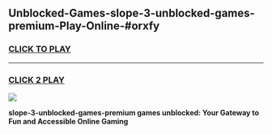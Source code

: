 
## Unblocked-Games-slope-3-unblocked-games-premium-Play-Online-#orxfy
<h3>
<a href="https://premium.freeplayer.one?title=slope-3-unblocked-games-premium&ref=27F">CLICK TO PLAY</a></h3>
<hr>

<h3>
<a href="https://premium.freeplayer.one?title=slope-3-unblocked-games-premium&ref=27F">CLICK 2 PLAY</a>
  
</h3>

<a href="https://premium.freeplayer.one?title=slope-3-unblocked-games-premium&ref=27F"><img src="https://clearcache.store/games.png"></a>


**slope-3-unblocked-games-premium games unblocked: Your Gateway to Fun and Accessible Online Gaming**
